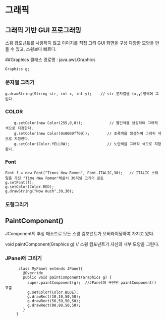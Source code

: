 

# 그래픽
## 그래픽 기반 GUI 프로그래밍
스윙 컴포넌트를 사용하지 않고 이미지를 직접 그려 GUI 화면을 구성
다양한 모양을 만들 수 있고, 스윙보다 빠르다.

##Graphics
클래스 경로명 : java.awt.Graphics

    Graphics g;

### 문자열 그리기

    g.drawString(String str, int x, int y);    // str 문자열을 (x,y)영역에 그린다.

### COLOR

        g.setColor(new Color(255,0,0));            // 빨간색을 생성하여 그래픽 색으로 지정한다. 
        g.setColor(new Color(0x0000ff00));        // 초록색을 생성하여 그래픽 색으로 지정한다. 
        g.setColor(Color.YELLOW);                 // 노란색을 그래픽 색으로 지정한다.
    
### Font

    Font f = new Font("Times New Romen", Font.ITALIC,30);   // ITALIC 스타일을 가진 "Time New Roman"체로서 30픽셀 크기의 폰트
    g.setFont(f);
    g.setColor(Color.RED);
    g.drawString("How much",30,30);
    
### 도형그리기

    

## PaintComponent()
JComponent의 추상 메소드로 모든 스윙 컴포넌트가 오버라이딩하여 가지고 있다.
    
  void paintComponent(Graphics g) // 스윙 컴포넌트가 자신의 내부 모양을 그린다.
  
### JPanel에 그리기

          class MyPanel extends JPanel{
            @Override
            public void paintComponent(Graphics g) {
              super.paintComponent(g);	//JPanel에 구현된 paintComponent() 호출
              g.setColor(Color.BLUE);	
              g.drawRect(10,10,50,50);
              g.drawRect(50,50,50,50);
              g.drawRect(90,90,50,50);
            }
         }

